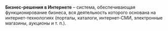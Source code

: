 **Бизнес-решения в Интернете** – система, обеспечивающая функционирование бизнеса, вся деятельность которого основана на интернет-технологиях (порталы, каталоги, интернет-СМИ, электронные магазины, аукционы и т. п.).